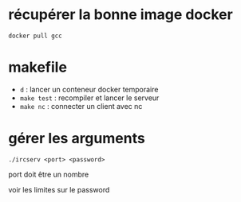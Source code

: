 # récupérer la bonne image docker

```
docker pull gcc
```

# makefile

- `d` : lancer un conteneur docker temporaire
- `make test` : recompiler et lancer le serveur
- `make nc` : connecter un client avec nc

# gérer les arguments

```
./ircserv <port> <password>
```

port doit être un nombre

voir les limites sur le password



